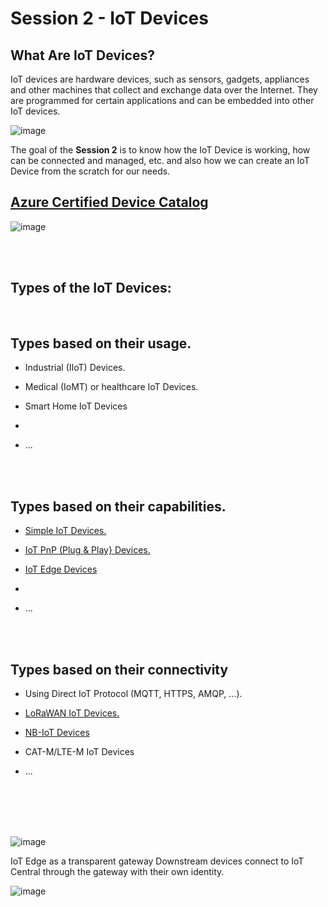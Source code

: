<h1>Session 2 - IoT Devices</h1>

<h2>What Are IoT Devices?</h2>
IoT devices are hardware devices, such as sensors, gadgets, appliances and other machines that collect and exchange data over the Internet. They are programmed for certain applications and can be embedded into other IoT devices.


![image](https://github.com/romankiss/R-IoT/assets/30365471/3ae4bad5-b56a-4ef1-9fa1-b9368a02bc22)

The goal of the <b>Session 2</b> is to know how the IoT Device is working, how can be connected and managed, etc. and also how we can create an IoT Device from the scratch for our needs.  


 <h2><a href="https://devicecatalog.azure.com/">Azure Certified Device Catalog</a></h2>

![image](https://github.com/romankiss/R-IoT/assets/30365471/fb343bb0-97e6-41cd-92b3-5049e9207935)

<br />
<br />

<h2>Types of the IoT Devices:</h2>
<br />

<h2>Types based on their usage.</h2>
<ul>
    <li><p>Industrial (IIoT) Devices.</p></li>
    <li><p>Medical (IoMT) or healthcare IoT Devices.</p></li>
    <li><p>Smart Home IoT Devices</p></li>
    <li><p></p></li> 
    <li><p>...</p></li> 
   </ul>

<br />
<br />

<h2>Types based on their capabilities.</h2>

  <ul>
    <li><p><a href="https://github.com/romankiss/R-IoT/blob/main/Projects/Hands-on%20Labs/Azure%20IoT/July2023/5.%20Session%202%20-%20IoT%20Devices/Simple-IoT-Devices.md">Simple IoT Devices.</a></p></li>
    <li><p><a href="https://github.com/romankiss/R-IoT/blob/main/Projects/Hands-on%20Labs/Azure%20IoT/July2023/5.%20Session%202%20-%20IoT%20Devices/IoT-PnP-Devices.md">IoT PnP (Plug & Play} Devices.</a></p></li>
    <li><p><a href="https://github.com/romankiss/R-IoT/blob/main/Projects/Hands-on%20Labs/Azure%20IoT/July2023/5.%20Session%202%20-%20IoT%20Devices/IoT-Edge-Devices.md">IoT Edge Devices</a></p></li>
    <li><p></p></li> 
    <li><p>...</p></li> 
   </ul>

<br />
<br />

<h2>Types based on their connectivity</h2>
<ul>
    <li><p>Using Direct IoT Protocol (MQTT, HTTPS, AMQP, ...).</p></li>
    <li><p><a href="https://github.com/romankiss/R-IoT/blob/main/Projects/Hands-on%20Labs/Azure%20IoT/July2023/5.%20Session%202%20-%20IoT%20Devices/LoRaWAN-IoT-Devices.md">LoRaWAN IoT Devices.</a></p></li>
    <li><p><a href="https://github.com/romankiss/R-IoT/blob/main/Projects/Hands-on%20Labs/Azure%20IoT/July2023/5.%20Session%202%20-%20IoT%20Devices/NB-IoT-Devices.md">NB-IoT Devices</a></p></li>
    <li><p>CAT-M/LTE-M IoT Devices</p></li> 
    <li><p>...</p></li> 
   </ul>

<br />
<br />


  






<br />
<br />

![image](https://github.com/romankiss/R-IoT/assets/30365471/fd85c0d5-0ba6-4bb0-9b3a-ead88add179b)



IoT Edge as a transparent gateway
Downstream devices connect to IoT Central through the gateway with their own identity.

![image](https://github.com/romankiss/R-IoT/assets/30365471/5de224a9-fe71-4456-b165-3b7ce179b958)






